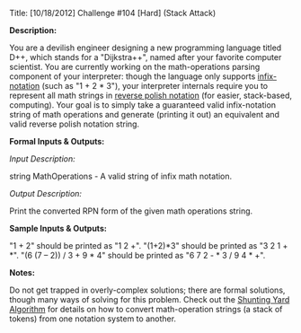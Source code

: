 Title: [10/18/2012] Challenge #104 [Hard] (Stack Attack)

**Description:**

You are a devilish engineer designing a new programming language titled D++, which stands for a "Dijkstra++", named after your favorite computer scientist. You are currently working on the math-operations parsing component of your interpreter: though the language only supports [infix-notation](http://en.wikipedia.org/wiki/Infix_notation) (such as "1 + 2 * 3"), your interpreter internals require you to represent all math strings in [reverse polish notation](http://en.wikipedia.org/wiki/Reverse_Polish_notation) (for easier, stack-based, computing). Your goal is to simply take a guaranteed valid infix-notation string of math operations and generate (printing it out) an equivalent and valid reverse polish notation string.

**Formal Inputs & Outputs:**

*Input Description:*

string MathOperations - A valid string of infix math notation.

*Output Description:*

Print the converted RPN form of the given math operations string.

**Sample Inputs & Outputs:**

"1 + 2" should be printed as "1 2 +". "(1+2)*3" should be printed as "3 2 1 + *". "(6 (7 – 2)) / 3 + 9 * 4" should be printed as "6  7  2 - * 3 / 9  4  * +".

**Notes:**

Do not get trapped in overly-complex solutions; there are formal solutions, though many ways of solving for this problem. Check out the [Shunting Yard Algorithm](http://en.wikipedia.org/wiki/Shunting_yard_algorithm) for details on how to convert math-operation strings (a stack of tokens) from one notation system to another.
